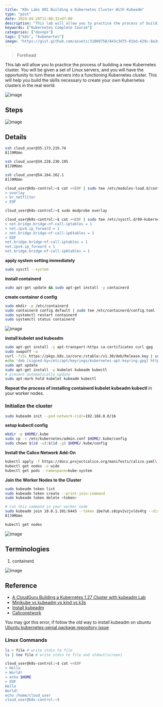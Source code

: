 ```yaml
---
title: "K8s Labs 001 Building a Kubernetes Cluster With Kubeadm"
type: "post"
date: 2024-04-20T12:08:31+07:00
description: "This lab will allow you to practice the process of building a new Kubernetes cluster. You will be given a set of Linux servers, and you will have the opportunity to turn these servers into a functioning Kubernetes cluster. This will help you build the skills necessary to create your own Kubernetes clusters in the real world."
keywords: ["Kubernetes Complete Course"]
categories: ["devops"]
tags: ["k8s", "kubenertes"]
image: "https://gist.github.com/assets/31009750/843c3d75-01bd-429c-8a3e-e83fba3c1b54"
---
```


> Forehead

This lab will allow you to practice the process of building a new Kubernetes cluster. You will be given a set of Linux servers, and you will have the opportunity to turn these servers into a functioning Kubernetes cluster. This will help you build the skills necessary to create your own Kubernetes clusters in the real world.

![image](https://gist.github.com/assets/31009750/4e817cd5-9c0a-4e43-9348-485b36643d9f)

## Steps

![image](https://gist.github.com/assets/31009750/72a1fc16-7531-4ef1-a4c3-a0c3828acaa6)

## Details

```sh
ssh cloud_user@35.173.219.74
8]J9MUmn

ssh cloud_user@34.228.230.195
8]J9MUmn

ssh cloud_user@54.164.162.1
8]J9MUmn

```

```sh
cloud_user@k8s-control:~$ cat <<EOF | sudo tee /etc/modules-load.d/containerd.conf
> overlay
> br_netfilter
> EOF
```

```sh
cloud_user@k8s-control:~$ sudo modprobe overlay
```

```sh
cloud_user@k8s-control:~$ cat <<EOF | sudo tee /etc/sysctl.d/99-kubernetes-cri.conf
> net.bridge.bridge-nf-call-iptables = 1
> net.ipv4.ip_forward = 1
> net.bridge.bridge-nf-call-ip6tables = 1
> EOF
net.bridge.bridge-nf-call-iptables = 1
net.ipv4.ip_forward = 1
net.bridge.bridge-nf-call-ip6tables = 1
```

**apply system setting immediately**

```sh
sudo sysctl --system
```

**install containerd**

```sh
sudo apt-get update && sudo apt-get install -y containerd
```

**create container d config**

```sh
sudo mkdir -p /etc/containerd
sudo containerd config default | sudo tee /etc/containerd/config.toml
sudo systemctl restart containerd
sudo systemctl status containerd
```

![image](https://gist.github.com/assets/31009750/a5eb2c1c-a609-419d-be64-8c640557898f)

**install kubelet and kubeadm**

```sh
sudo apt-get install -y apt-transport-https ca-certificates curl gpg
sudo swapoff -a
curl -fsSL https://pkgs.k8s.io/core:/stable:/v1.30/deb/Release.key | sudo gpg --dearmor -o /etc/apt/keyrings/kubernetes-apt-keyring.gpg
echo 'deb [signed-by=/etc/apt/keyrings/kubernetes-apt-keyring.gpg] https://pkgs.k8s.io/core:/stable:/v1.30/deb/ /' | sudo tee /etc/apt/sources.list.d/kubernetes.list
sudo apt update
sudo apt-get install -y kubelet kubeadm kubectl
# prevent automatically update
sudo apt-mark hold kubelet kubeadm kubectl
```

**Repeat the process of installing containerd kubelet kubeadm kubectl** in your worker nodes.

### Initialize the cluster

```sh
sudo kubeadm init --pod-network-cidr=192.168.0.0/16
```

**setup kubectl config**

```sh
mkdir -p $HOME/.kube
sudo cp -i /etc/kubernetes/admin.conf $HOME/.kube/config
sudo chown $(id -u):$(id -g) $HOME/.kube/config

```

**Install the Calico Network Add-On**

```sh
kubectl apply -f https://docs.projectcalico.org/manifests/calico.yaml\
kubectl get nodes -o wide
kubectl get pods --namespace=kube-system
```

**Join the Worker Nodes to the Cluster**

```sh
sudo kubeadm token list
sudo kubeadm token create --print-join-command
sudo kubeadm token delete <token>

# run this command in your worker node
sudo kubeadm join 10.0.1.101:6443 --token ibe7u6.s8zpv2vzjvlds4tg --discovery-token-ca-cert-hash sha256:f63fcb124326b47cba0e6c382e6bf783cb187491c57ecd470364beec9e0f84be
8]J9MUmn
```

```sh
kubectl get nodes
```

![image](https://gist.github.com/assets/31009750/d7152ec1-767d-4df2-b220-6ef90236a549)

## Terminologies

1. containerd

![image](https://gist.github.com/assets/31009750/0989cf90-774c-4056-835d-e76fee6ff6a7)

## Reference

- [A CloudGuru Building a Kubernetes 1.27 Cluster with kubeadm Lab](https://learn.acloud.guru/course/82b39fac-b9f7-43d1-8f52-6a89efe5202f/learn/0959d19e-1348-407e-963a-2d9ab44b85bc/00514594-a3ea-404b-9abe-ca8520671e4b/lab/00514594-a3ea-404b-9abe-ca8520671e4b)
- [Minikube vs kubeadm vs kind vs k3s](https://www.padok.fr/en/blog/minikube-kubeadm-kind-k3s)
- [Install kubeadm](https://kubernetes.io/docs/setup/production-environment/tools/kubeadm/install-kubeadm/)
- [Caliconetwork](https://docs.tigera.io/calico/latest/getting-started/kubernetes/quickstart)

You may got this error, if follow the old way to install kubeadm on ubuntu
[Ubuntu kubernetes-xenial package repository issue](https://github.com/kubernetes/kubernetes/issues/123673)

### Linux Commands

```sh
ls > file # write stdin to file
ls | tee file # write stdin to file and stdout(screen)
```

```sh
cloud_user@k8s-control:~$ cat <<EOF
> Hello
> World!
> echo $HOME
> EOF
Hello
World!
echo /home/cloud_user
cloud_user@k8s-control:~$
```
